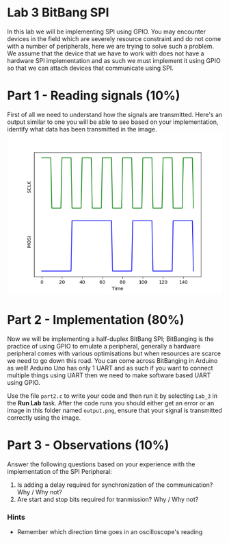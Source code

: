 # Lab 3 BitBang SPI
In this lab we will be implementing SPI using GPIO. You may encounter devices in the field which are severely resource constraint and do not come with a number of peripherals, here we are trying to solve such a problem. We assume that the device that we have to work with does not have a hardware SPI implementation and as such we must implement it using GPIO so that we can attach devices that communicate using SPI.

# Part 1 - Reading signals (10%)
First of all we need to understand how the signals are transmitted. Here's an output similar to one you will be able to see based on your implementation, identify what data has been transmitted in the image.
![Part 1](part1.png)

# Part 2 - Implementation (80%)
Now we will be implementing a half-duplex BitBang SPI; BitBanging is the practice of using GPIO to emulate a peripheral, generally a hardware peripheral comes with various optimisations but when resources are scarce we need to go down this road. You can come across BitBanging in Arduino as well! Arduino Uno has only 1 UART and as such if you want to connect multiple things using UART then we need to make software based UART using GPIO.

Use the file `part2.c` to write your code and then run it by selecting `Lab_3` in the **Run Lab** task. After the code runs you should either get an error or an image in this folder named `output.png`, ensure that your signal is transmitted correctly using the image.

# Part 3 - Observations (10%)
Answer the following questions based on your experience with the implementation of the SPI Peripheral:
1. Is adding a delay required for synchronization of the communication? Why / Why not?
2. Are start and stop bits required for tranmission? Why / Why not?

### Hints
* Remember which direction time goes in an oscilloscope's reading